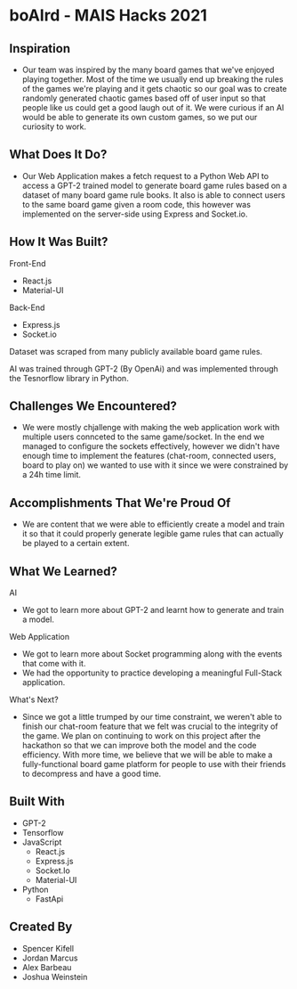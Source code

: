 # boAIrd - MAIS Hacks 2021

## Inspiration
- Our team was inspired by the many board games that we've enjoyed playing together. Most of the time we usually end up breaking the rules of the games we're playing and it gets chaotic so our goal was to create randomly generated chaotic games based off of user input so that people like us could get a good laugh out of it. We were curious if an AI would be able to generate its own custom games, so we put our curiosity to work.

## What Does It Do?
- Our Web Application makes a fetch request to a Python Web API to access a GPT-2 trained model to generate board game rules based on a dataset of many board game rule books. It also is able to connect users to the same board game given a room code, this however was implemented on the server-side using Express and Socket.io.

## How It Was Built?
Front-End
- React.js
- Material-UI

Back-End
- Express.js
- Socket.io

Dataset was scraped from many publicly available board game rules.

AI was trained through GPT-2 (By OpenAi) and was implemented through the Tesnorflow library in Python.

## Challenges We Encountered?
- We were mostly chjallenge with making the web application work with multiple users connceted to the same game/socket. In the end we managed to configure the sockets effectively, however we didn't have enough time to implement the features (chat-room, connected users, board to play on) we wanted to use with it since we were constrained by a 24h time limit.

## Accomplishments That We're Proud Of
- We are content that we were able to efficiently create a model and train it so that it could properly generate legible game rules that can actually be played to a certain extent.

## What We Learned?

AI
- We got to learn more about GPT-2 and learnt how to generate and train a model.

Web Application
- We got to learn more about Socket programming along with the events that come with it. 
- We had the opportunity to practice developing a meaningful Full-Stack application.

What's Next?
- Since we got a little trumped by our time constraint, we weren't able to finish our chat-room feature that we felt was crucial to the integrity of the game. We plan on continuing to work on this project after the hackathon so that we can improve both the model and the code efficiency. With more time, we believe that we will be able to make a fully-functional board game platform for people to use with their friends to decompress and have a good time.

## Built With
- GPT-2
- Tensorflow
- JavaScript
  - React.js
  - Express.js
  - Socket.Io
  - Material-UI
- Python
  - FastApi

## Created By
- Spencer Kifell
- Jordan Marcus
- Alex Barbeau
- Joshua Weinstein
